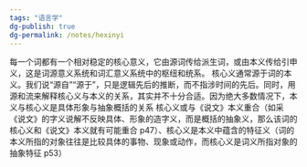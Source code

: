 ```yaml
---
tags: "语言学"
dg-publish: true
dg-permalink: /notes/hexinyi
---
```

每一个词都有一个相对稳定的核心意义，它由源词传给派生词，或由本义传给引申义，这是词源意义系统和词汇意义系统中的枢纽和统系。
核心义通常源于词的本义。我们说“源自”“源于”，只是逻辑先后的推断，而不指涉时间的先后。同时，用源和流来解释核心义与本义的关系，其实并不十分合适。因为绝大多数情况下，本义与核心义是具体形象与抽象概括的关系
核心义或与《说文》本义重合（如采《说文》的字义说解不反映具体、形象的造字义，而是概括的抽象义，那么该词的核心义和《说文》本义就有可能重合 p47）、核心义是本义中蕴含的特征义（词的本义所指的对象往往是比较具体的事物、现象或动作，而核心义是词义所指对象的抽象特征 p53）